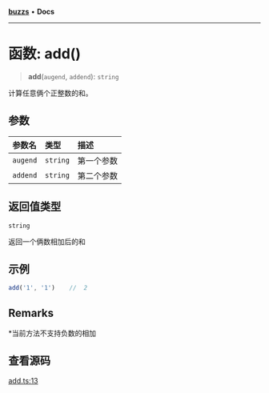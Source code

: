 [**buzzs**](../README.md) • **Docs**

***

# 函数: add()

> **add**(`augend`, `addend`): `string`

计算任意俩个正整数的和。

## 参数

| 参数名 | 类型 | 描述 |
| :------ | :------ | :------ |
| `augend` | `string` | 第一个参数 |
| `addend` | `string` | 第二个参数 |

## 返回值类型

`string`

返回一个俩数相加后的和

## 示例

```ts
add('1', '1')    //  2
```

## Remarks

*当前方法不支持负数的相加

## 查看源码

[add.ts:13](https://github.com/Leexiaop/buzz/blob/f440eb6c6a177e17278ee5f7b90a0efa4598f57f/src/add.ts#L13)

